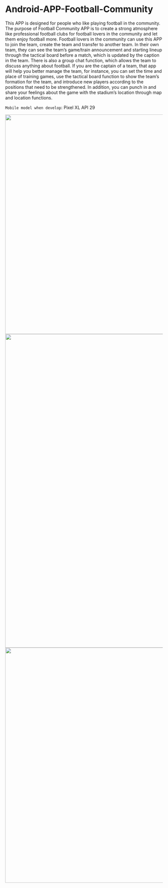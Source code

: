 # Android-APP-Football-Community
This APP is designed for people who like playing football in the community. The purpose of Football Community APP is to create a strong atmosphere like professional football clubs for football lovers in the community and let them enjoy football more. Football lovers in the community can use this APP to join the team, create the team and transfer to another team. In their own team, they can see the team’s game/train announcement and starting lineup through the tactical board before a match, which is updated by the caption in the team. There is also a group chat function, which allows the team to discuss anything about football. If you are the captain of a team, that app will help you better manage the team, for instance, you can set the time and place of training games, use the tactical board function to show the team’s formation for the team, and introduce new players according to the positions that need to be strengthened. In addition, you can punch in and share your feelings about the game with the stadium’s location through map and location functions.

`Mobile model when develop`: Pixel XL API 29



<div align=center><img src="https://github.com/WangHewei16/Football-Community-Android-APP/blob/main/images/Functions%20digrams.png" width="700"/></div>

<div align=center><img src="https://github.com/WangHewei16/Football-Community-Android-APP/blob/main/images/Interfaces%20display.png" width="1000"/></div>

<div align=center><img src="https://github.com/WangHewei16/Football-Community-Android-APP/blob/main/images/Tactical%26drawing%20board%20display.png" width="750"/></div>
